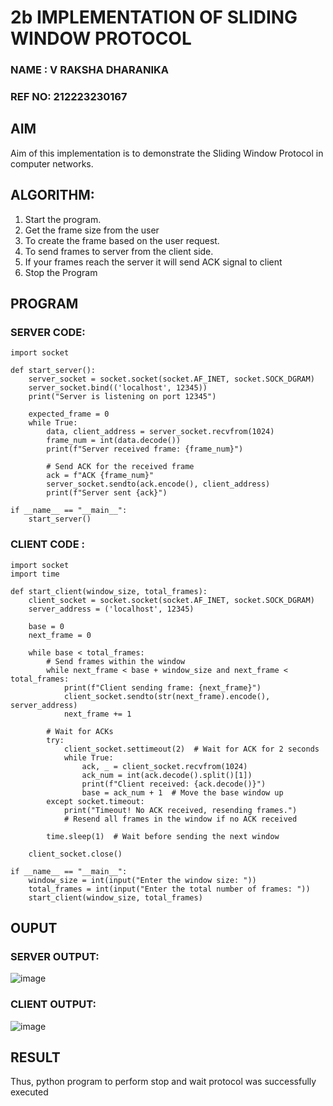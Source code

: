 # 2b IMPLEMENTATION OF SLIDING WINDOW PROTOCOL
### NAME  : V RAKSHA DHARANIKA
### REF NO: 212223230167
## AIM
 Aim of this implementation is to demonstrate the Sliding Window Protocol in computer networks.
## ALGORITHM:
1. Start the program.
2. Get the frame size from the user
3. To create the frame based on the user request.
4. To send frames to server from the client side.
5. If your frames reach the server it will send ACK signal to client
6. Stop the Program
## PROGRAM
### SERVER CODE:
```PY
import socket

def start_server():
    server_socket = socket.socket(socket.AF_INET, socket.SOCK_DGRAM)
    server_socket.bind(('localhost', 12345))
    print("Server is listening on port 12345")

    expected_frame = 0
    while True:
        data, client_address = server_socket.recvfrom(1024)
        frame_num = int(data.decode())
        print(f"Server received frame: {frame_num}")
        
        # Send ACK for the received frame
        ack = f"ACK {frame_num}"
        server_socket.sendto(ack.encode(), client_address)
        print(f"Server sent {ack}")

if __name__ == "__main__":
    start_server()
```

### CLIENT CODE :
```PY
import socket
import time

def start_client(window_size, total_frames):
    client_socket = socket.socket(socket.AF_INET, socket.SOCK_DGRAM)
    server_address = ('localhost', 12345)

    base = 0
    next_frame = 0

    while base < total_frames:
        # Send frames within the window
        while next_frame < base + window_size and next_frame < total_frames:
            print(f"Client sending frame: {next_frame}")
            client_socket.sendto(str(next_frame).encode(), server_address)
            next_frame += 1
        
        # Wait for ACKs
        try:
            client_socket.settimeout(2)  # Wait for ACK for 2 seconds
            while True:
                ack, _ = client_socket.recvfrom(1024)
                ack_num = int(ack.decode().split()[1])
                print(f"Client received: {ack.decode()}")
                base = ack_num + 1  # Move the base window up
        except socket.timeout:
            print("Timeout! No ACK received, resending frames.")
            # Resend all frames in the window if no ACK received

        time.sleep(1)  # Wait before sending the next window

    client_socket.close()

if __name__ == "__main__":
    window_size = int(input("Enter the window size: "))
    total_frames = int(input("Enter the total number of frames: "))
    start_client(window_size, total_frames)
```

## OUPUT
### SERVER OUTPUT:

![image](https://github.com/user-attachments/assets/e37eef32-0ee6-4236-89fa-1dbd15f66a04)




### CLIENT OUTPUT:

![image](https://github.com/user-attachments/assets/237ba074-f48b-4ef4-9db7-254acc86c3a1)


## RESULT
Thus, python program to perform stop and wait protocol was successfully executed

